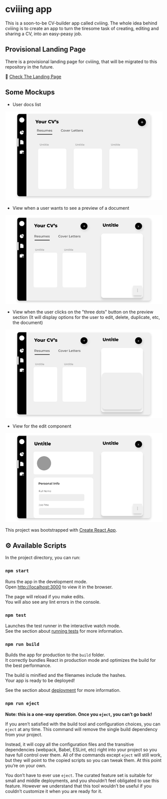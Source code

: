 # cviiing app

This is a soon-to-be CV-builder app called cviiing. The whole idea behind cviiing is to create an app to turn the tiresome task of creating, editing and sharing a CV, into an easy-peasy job. 

## Provisional Landing Page 

There is a provisional landing page for cviiing, that will be migrated to this repository in the future.

:pushpin: [Check The Landing Page](https://cviiing-landing-page.vercel.app/)

## Some Mockups

* User docs list

![app mockup](./src/assets/img/readme/cviiing-docsList-mockup.png)

* View when a user wants to see a preview of a document

![app mockup](./src/assets/img/readme/cviiing-cvPreview-mockup.png)

* View when the user clicks on the "three dots" button on the preview section (It will display options for the user to edit, delete, duplicate, etc, the document)

![app mockup](./src/assets/img/readme/cviiing-cvPreview-moreOptions-mockup.png)

* View for the edit component

![app mockup](./src/assets/img/readme/cviiing-editCV-mockup.png)


This project was bootstrapped with [Create React App](https://github.com/facebook/create-react-app).

## :gear: Available Scripts

In the project directory, you can run:

### `npm start`

Runs the app in the development mode.<br />
Open [http://localhost:3000](http://localhost:3000) to view it in the browser.

The page will reload if you make edits.<br />
You will also see any lint errors in the console.

### `npm test`

Launches the test runner in the interactive watch mode.<br />
See the section about [running tests](https://facebook.github.io/create-react-app/docs/running-tests) for more information.

### `npm run build`

Builds the app for production to the `build` folder.<br />
It correctly bundles React in production mode and optimizes the build for the best performance.

The build is minified and the filenames include the hashes.<br />
Your app is ready to be deployed!

See the section about [deployment](https://facebook.github.io/create-react-app/docs/deployment) for more information.

### `npm run eject`

**Note: this is a one-way operation. Once you `eject`, you can’t go back!**

If you aren’t satisfied with the build tool and configuration choices, you can `eject` at any time. This command will remove the single build dependency from your project.

Instead, it will copy all the configuration files and the transitive dependencies (webpack, Babel, ESLint, etc) right into your project so you have full control over them. All of the commands except `eject` will still work, but they will point to the copied scripts so you can tweak them. At this point you’re on your own.

You don’t have to ever use `eject`. The curated feature set is suitable for small and middle deployments, and you shouldn’t feel obligated to use this feature. However we understand that this tool wouldn’t be useful if you couldn’t customize it when you are ready for it.



